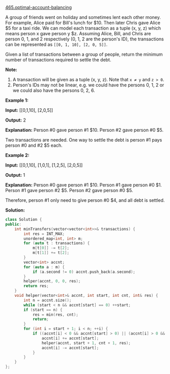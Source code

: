 [465.optimal-account-balancing](https://leetcode.com/problems/optimal-account-balancing/)  

A group of friends went on holiday and sometimes lent each other money. For example, Alice paid for Bill's lunch for $10. Then later Chris gave Alice $5 for a taxi ride. We can model each transaction as a tuple (x, y, z) which means person x gave person y $z. Assuming Alice, Bill, and Chris are person 0, 1, and 2 respectively (0, 1, 2 are the person's ID), the transactions can be represented as `[[0, 1, 10], [2, 0, 5]]`.

Given a list of transactions between a group of people, return the minimum number of transactions required to settle the debt.

**Note:**

1.  A transaction will be given as a tuple (x, y, z). Note that `x ≠ y` and `z > 0`.
2.  Person's IDs may not be linear, e.g. we could have the persons 0, 1, 2 or we could also have the persons 0, 2, 6.

**Example 1:**

**Input:**
\[\[0,1,10\], \[2,0,5\]\]

**Output:**
2

**Explanation:**
Person #0 gave person #1 $10.
Person #2 gave person #0 $5.

Two transactions are needed. One way to settle the debt is person #1 pays person #0 and #2 $5 each.

**Example 2:**

**Input:**
\[\[0,1,10\], \[1,0,1\], \[1,2,5\], \[2,0,5\]\]

**Output:**
1

**Explanation:**
Person #0 gave person #1 $10.
Person #1 gave person #0 $1.
Person #1 gave person #2 $5.
Person #2 gave person #0 $5.

Therefore, person #1 only need to give person #0 $4, and all debt is settled.  



**Solution:**  

```cpp
class Solution {
public:
    int minTransfers(vector<vector<int>>& transactions) {
        int res = INT_MAX;
        unordered_map<int, int> m;
        for (auto t : transactions) {
            m[t[0]] -= t[2];
            m[t[1]] += t[2];
        }
        vector<int> accnt;
        for (auto a : m) {
            if (a.second != 0) accnt.push_back(a.second);
        }
        helper(accnt, 0, 0, res);
        return res;
    }
    void helper(vector<int>& accnt, int start, int cnt, int& res) {
        int n = accnt.size();
        while (start < n && accnt[start] == 0) ++start;
        if (start == n) {
            res = min(res, cnt);
            return;
        }
        for (int i = start + 1; i < n; ++i) {
            if ((accnt[i] < 0 && accnt[start] > 0) || (accnt[i] > 0 && accnt[start] < 0)) {
                accnt[i] += accnt[start];
                helper(accnt, start + 1, cnt + 1, res);
                accnt[i] -= accnt[start];
            }
        }
    }
};
```
      